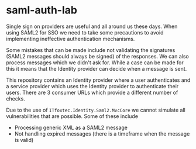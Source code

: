 # saml-auth-lab

Single sign on providers are useful and all around us these days.
When using SAML2 for SSO we need to take some precautions to avoid implementing ineffective authentication mechanisms.

Some mistakes that can be made include not validating the signatures (SAML2 messages should always be signed) of the responses.
We can also process messages which we didn't ask for. While a case can be made for this it means that the Identity provider can decide when a message is sent.

This repository contains an Identity provider where a user authenticates and a service provider which uses the Identity provider to authenticate their users.
There are 3 consumer URLs which provide a different number of checks.

Due to the use of `ITfoxtec.Identity.Saml2.MvcCore` we cannot simulate all vulnerabilities that are possible.
Some of these include

* Processing generic XML as a SAML2 message
* Not handling expired messages (there is a timeframe when the message is valid)


